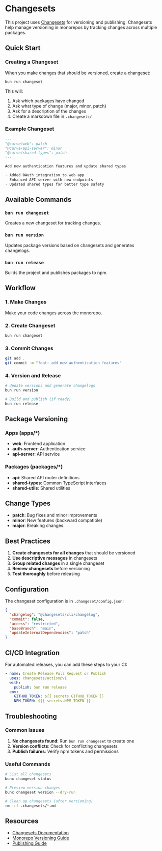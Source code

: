 # Changesets

This project uses [Changesets](https://github.com/changesets/changesets) for versioning and publishing. Changesets help manage versioning in monorepos by tracking changes across multiple packages.

## Quick Start

### Creating a Changeset

When you make changes that should be versioned, create a changeset:

```bash
bun run changeset
```

This will:
1. Ask which packages have changed
2. Ask what type of change (major, minor, patch)
3. Ask for a description of the changes
4. Create a markdown file in `.changesets/`

### Example Changeset

```markdown
---
"@carve/web": patch
"@carve/api-server": minor
"@carve/shared-types": patch
---

Add new authentication features and update shared types

- Added OAuth integration to web app
- Enhanced API server with new endpoints
- Updated shared types for better type safety
```

## Available Commands

### `bun run changeset`
Creates a new changeset for tracking changes.

### `bun run version`
Updates package versions based on changesets and generates changelogs.

### `bun run release`
Builds the project and publishes packages to npm.

## Workflow

### 1. Make Changes
Make your code changes across the monorepo.

### 2. Create Changeset
```bash
bun run changeset
```

### 3. Commit Changes
```bash
git add .
git commit -m "feat: add new authentication features"
```

### 4. Version and Release
```bash
# Update versions and generate changelogs
bun run version

# Build and publish (if ready)
bun run release
```

## Package Versioning

### Apps (apps/*)
- **web**: Frontend application
- **auth-server**: Authentication service
- **api-server**: API service

### Packages (packages/*)
- **api**: Shared API router definitions
- **shared-types**: Common TypeScript interfaces
- **shared-utils**: Shared utilities

## Change Types

- **patch**: Bug fixes and minor improvements
- **minor**: New features (backward compatible)
- **major**: Breaking changes

## Best Practices

1. **Create changesets for all changes** that should be versioned
2. **Use descriptive messages** in changesets
3. **Group related changes** in a single changeset
4. **Review changesets** before versioning
5. **Test thoroughly** before releasing

## Configuration

The changeset configuration is in `.changeset/config.json`:

```json
{
  "changelog": "@changesets/cli/changelog",
  "commit": false,
  "access": "restricted",
  "baseBranch": "main",
  "updateInternalDependencies": "patch"
}
```

## CI/CD Integration

For automated releases, you can add these steps to your CI:

```yaml
- name: Create Release Pull Request or Publish
  uses: changesets/action@v1
  with:
    publish: bun run release
  env:
    GITHUB_TOKEN: ${{ secrets.GITHUB_TOKEN }}
    NPM_TOKEN: ${{ secrets.NPM_TOKEN }}
```

## Troubleshooting

### Common Issues

1. **No changesets found**: Run `bun run changeset` to create one
2. **Version conflicts**: Check for conflicting changesets
3. **Publish failures**: Verify npm tokens and permissions

### Useful Commands

```bash
# List all changesets
bunx changeset status

# Preview version changes
bunx changeset version --dry-run

# Clean up changesets (after versioning)
rm -rf .changesets/*.md
```

## Resources

- [Changesets Documentation](https://github.com/changesets/changesets)
- [Monorepo Versioning Guide](https://github.com/changesets/changesets/blob/main/docs/managing-changesets.md)
- [Publishing Guide](https://github.com/changesets/changesets/blob/main/docs/publishing.md)